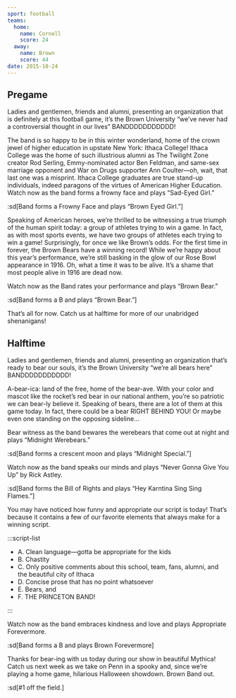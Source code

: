 ```yaml
---
sport: football
teams:
  home:
    name: Cornell
    score: 24
  away:
    name: Brown
    score: 44
date: 2015-10-24
---
```


## Pregame

Ladies and gentlemen, friends and alumni, presenting an organization that is definitely at this football game, it’s the Brown University “we’ve never had a controversial thought in our lives” BANDDDDDDDDDDD!

The band is so happy to be in this winter wonderland, home of the crown jewel of higher education in upstate New York: Ithaca College! Ithaca College was the home of such illustrious alumni as The Twilight Zone creator Rod Serling, Emmy-nominated actor Ben Feldman, and same-sex marriage opponent and War on Drugs supporter Ann Coulter—oh, wait, that last one was a misprint. Ithaca College graduates are true stand-up individuals, indeed paragons of the virtues of American Higher Education. Watch now as the band forms a frowny face and plays “Sad-Eyed Girl.”

:sd[Band forms a Frowny Face and plays “Brown Eyed Girl.”]

Speaking of American heroes, we’re thrilled to be witnessing a true triumph of the human spirit today: a group of athletes trying to win a game. In fact, as with most sports events, we have two groups of athletes each trying to win a game! Surprisingly, for once we like Brown’s odds. For the first time in forever, the Brown Bears have a winning record! While we’re happy about this year’s performance, we’re still basking in the glow of our Rose Bowl appearance in 1916. Oh, what a time it was to be alive. It’s a shame that most people alive in 1916 are dead now.

Watch now as the Band rates your performance and plays “Brown Bear.”

:sd[Band forms a B and plays “Brown Bear.”]

That’s all for now. Catch us at halftime for more of our unabridged shenanigans!

## Halftime

Ladies and gentlemen, friends and alumni, presenting an organization that’s ready to bear our souls, it’s the Brown University “we’re all bears here” BANDDDDDDDDDDD!

A-bear-ica: land of the free, home of the bear-ave. With your color and mascot like the rocket’s red bear in our national anthem, you’re so patriotic we can bear-ly believe it. Speaking of bears, there are a lot of them at this game today. In fact, there could be a bear RIGHT BEHIND YOU! Or maybe even one standing on the opposing sideline...

Bear witness as the band bewares the werebears that come out at night and plays “Midnight Werebears.”

:sd[Band forms a crescent moon and plays “Midnight Special.”]

Watch now as the band speaks our minds and plays “Never Gonna Give You Up” by Rick Astley.

:sd[Band forms the Bill of Rights and plays “Hey Karntina Sing Sing Flames.”]

You may have noticed how funny and appropriate our script is today! That’s because it contains a few of our favorite elements that always make for a winning script.

:::script-list

- A. Clean language—gotta be appropriate for the kids
- B. Chastity
- C. Only positive comments about this school, team, fans, alumni, and the beautiful city of Ithaca
- D. Concise prose that has no point whatsoever
- E. Bears, and
- F. THE PRINCETON BAND!

:::

Watch now as the band embraces kindness and love and plays Appropriate Forevermore.

:sd[Band forms a B and plays Brown Forevermore]

Thanks for bear-ing with us today during our show in beautiful Mythica! Catch us next week as we take on Penn in a spooky and, since we’re playing a home game, hilarious Halloween showdown. Brown Band out.

:sd[#1 off the field.]
